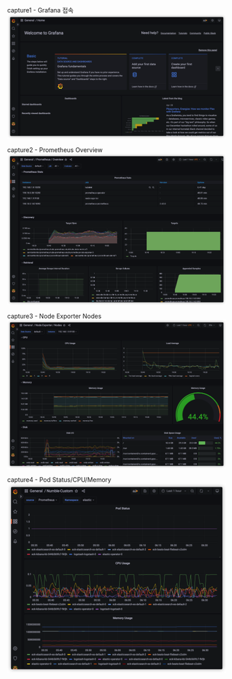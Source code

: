 capture1 - Grafana 접속
![캡쳐1](capture1.png)

capture2 - Prometheus Overview
![캡쳐2](capture2.png)

capture3 - Node Exporter Nodes
![캡쳐3](capture3.png)

capture4 - Pod Status/CPU/Memory
![캡쳐4](capture4.png)